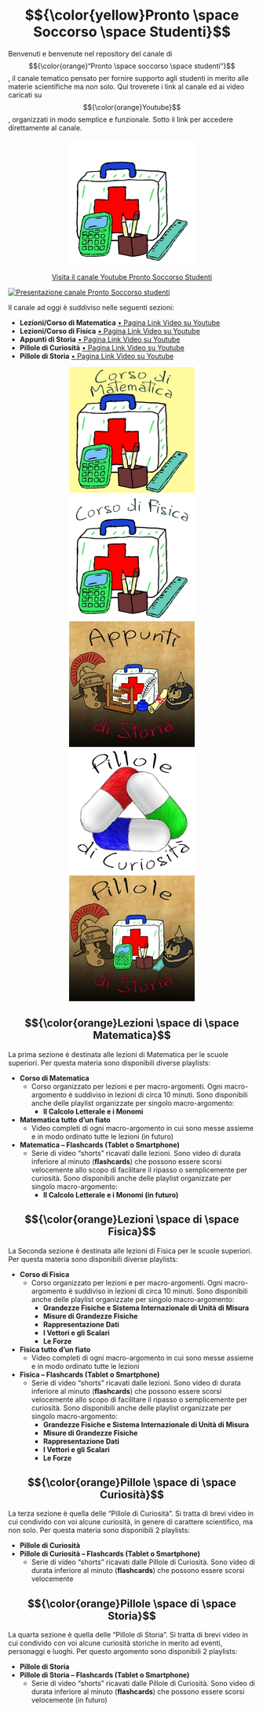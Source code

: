 # $${\color{yellow}Pronto \space Soccorso \space Studenti}$$
Benvenuti e benvenute nel repository del canale di $${\color{orange}“Pronto \space soccorso \space studenti”}$$, il canale tematico pensato per fornire supporto agli studenti in merito alle materie scientifiche ma non solo.
Qui troverete i link al canale ed ai video caricati su $${\color{orange}Youtube}$$, organizzati in modo semplice e funzionale.
Sotto il link per accedere direttamente al canale.

<p align="center">
  <a href="https://www.youtube.com/channel/UCbPZP1NdbHJ8ZCrzPoYSNLw" title="Canale Youtube Pronto Soccorso Studenti">
    <img src="./Immagini/Logo_01_Icona_256.jpg?raw=true" alt="Canale Youtube Pronto Soccorso Studenti">
  </a>
</p>

<p align="center">
  <a href="https://www.youtube.com/channel/UCbPZP1NdbHJ8ZCrzPoYSNLw">Visita il canale Youtube Pronto Soccorso Studenti</a>
</p>

[![Presentazione canale Pronto Soccorso studenti](https://img.youtube.com/vi/i71C2iz52zk/maxresdefault.jpg)](https://www.youtube.com/channel/UCbPZP1NdbHJ8ZCrzPoYSNLw)

Il canale ad oggi è suddiviso nelle seguenti sezioni:

 - **Lezioni/Corso di Matematica** <a href="Matematica/Readme.md" title="Pagina Lezioni/Corso di Matematica "> • Pagina Link Video su Youtube </a>
 - **Lezioni/Corso di Fisica** <a href="Fisica/Readme.md" title="Pagina Lezioni/Corso di Fisica "> • Pagina Link Video su Youtube </a>
 - **Appunti di Storia** <a href="Storia/Readme.md" title="Pagina Appunti di Storia "> • Pagina Link Video su Youtube </a>
 - **Pillole di Curiosità**  <a href="Pillole_di_Curiosita/Readme.md" title="Pagina Pillole di Curiosità "> • Pagina Link Video su Youtube </a>
 - **Pillole di Storia**  <a href="Pillole_di_Storia/Readme.md" title="Pagina Pillole di Storia "> • Pagina Link Video su Youtube </a>

<div align="center">
  <a href="Matematica/Readme.md">
    <img src="./Immagini/Corso_di_Matematica_256.jpg" alt="Lezioni di Matematica" title="Pagina Lezioni/Corso di Matematica">
  </a>
  <a href="Fisica/Readme.md">
    <img src="./Immagini/Corso_di_Fisica_256.jpg" alt="Lezioni di Fisica" title="Pagina Lezioni/Corso di Fisica">
  </a>
  <a href="Storia/Readme.md">
    <img src="./Immagini/Appunti_di_Storia_256.jpg" alt="Lezioni di Storia" title="Pagina Appunti di Storia">
  </a>
  <a href="Pillole_di_Curiosita/Readme.md">
    <img src="./Immagini/Pillole_di_Curiosita_256.jpg" alt="Pillole di Curiosità" title="Pillole di Curiosità">
  </a>
  <a href="Pillole_di_Storia/Readme.md">
    <img src="./Immagini/Pillole_di_Storia_256.jpg" alt="Pillole di Storia" title="Pillole di Storia">
  </a>
</div>

## $${\color{orange}Lezioni \space di \space Matematica}$$

La prima sezione è destinata alle lezioni di Matematica per le scuole superiori. Per questa materia sono disponibili diverse playlists:
 - **Corso di Matematica**
   - Corso organizzato per lezioni e per macro-argomenti. Ogni macro-argomento è suddiviso in lezioni di circa 10 minuti. Sono disponibili anche delle playlist organizzate per singolo macro-argomento:
     - **Il Calcolo Letterale e i Monomi**
 - **Matematica tutto d’un fiato**
   - Video completi di ogni macro-argomento in cui sono messe assieme e in modo ordinato tutte le lezioni (in futuro)
 - **Matematica – Flashcards (Tablet o Smartphone)**
   - Serie di video “shorts” ricavati dalle lezioni. Sono video di durata inferiore al minuto (**flashcards**) che possono essere scorsi velocemente allo scopo di facilitare il ripasso o semplicemente per curiosità. Sono disponibili anche delle playlist organizzate per singolo macro-argomento:
     - **Il Calcolo Letterale e i Monomi (in futuro)**

## $${\color{orange}Lezioni \space di \space Fisica}$$

La Seconda sezione è destinata alle lezioni di Fisica per le scuole superiori. Per questa materia sono disponibili diverse playlists:
 - **Corso di Fisica**
   - Corso organizzato per lezioni e per macro-argomenti. Ogni macro-argomento è suddiviso in lezioni di circa 10 minuti. Sono disponibili anche delle playlist organizzate per singolo macro-argomento:
     - **Grandezze Fisiche e Sistema Internazionale di Unità di Misura**
     - **Misure di Grandezze Fisiche**
     - **Rappresentazione Dati**
     - **I Vettori e gli Scalari**
     - **Le Forze**
 - **Fisica tutto d’un fiato**
   - Video completi di ogni macro-argomento in cui sono messe assieme e in modo ordinato tutte le lezioni
 - **Fisica – Flashcards (Tablet o Smartphone)**
   - Serie di video “shorts” ricavati dalle lezioni. Sono video di durata inferiore al minuto (**flashcards**) che possono essere scorsi velocemente allo scopo di facilitare il ripasso o semplicemente per curiosità. Sono disponibili anche delle playlist organizzate per singolo macro-argomento:
     - **Grandezze Fisiche e Sistema Internazionale di Unità di Misura**
     - **Misure di Grandezze Fisiche**
     - **Rappresentazione Dati**
     - **I Vettori e gli Scalari**
     - **Le Forze**

## $${\color{orange}Pillole \space di \space Curiosità}$$

La terza sezione è quella delle “Pillole di Curiosità”. Si tratta di brevi video in cui condivido con voi alcune curiosità, in genere di carattere scientifico, ma non solo. Per questa materia sono disponibili 2 playlists:
 - **Pillole di Curiosità**
 - **Pillole di Curiosità – Flashcards (Tablet o Smartphone)**
   - Serie di video “shorts” ricavati dalle Pillole di Curiosità. Sono video di durata inferiore al minuto (**flashcards**) che possono essere scorsi velocemente

## $${\color{orange}Pillole \space di \space Storia}$$

La quarta sezione è quella delle “Pillole di Storia”. Si tratta di brevi video in cui condivido con voi alcune curiosità storiche in merito ad eventi, personaggi e luoghi. Per questo argomento sono disponibili 2 playlists:
 - **Pillole di Storia**
 - **Pillole di Storia – Flashcards (Tablet o Smartphone)**
   - Serie di video “shorts” ricavati dalle Pillole di Curiosità. Sono video di durata inferiore al minuto (**flashcards**) che possono essere scorsi velocemente (in futuro)